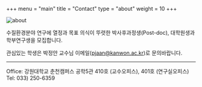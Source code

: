 +++
menu = "main"
title = "Contact"
type = "about"
weight = 10
+++

![about](../images/contact_image.jpg)

수질환경분야 연구에 열정과 목표 의식이 뚜렷한 박사후과정생(Post-doc), 대학원생과 학부연구생을 모집합니다.

관심있는 학생은 박정안 교수님 이메일(pjaan@kanwon.ac.kr)로 문의바랍니다.


---
Office: 강원대학교 춘천캠퍼스 공학5관 410호 (교수오피스), 401호 (연구실오피스)  
Tel: 033) 250-6359
